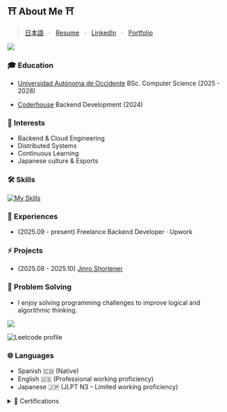 ## ⛩️ About Me ⛩️

> [日本語](./japanese.md) &nbsp; · &nbsp; [Resume](./Nicolas_Romero_Resume.pdf) &nbsp; · &nbsp; [LinkedIn](https://www.linkedin.com/in/kruznicolas) &nbsp; · &nbsp; [Portfolio](https://portfoliokruzn.netlify.app)

<p>
  <a href="https://github.com/DenverCoder1/readme-typing-svg">
    <img src="https://readme-typing-svg.herokuapp.com?&font=IBM+Plex+Sans&color=abcdef&size=20&lines=Welcome+to+my+GitHub+Profile!;Backend+%26+Cloud+Software+Engineer;Computer+Science+Engineer;I+love+coding" />
  </a>
</p>

### 🎓 Education

- [Universidad Autónoma de Occidente](https://www.uao.edu.co/programa/ingenieria-informatica) BSc. Computer Science (2025 - 2028)

- [Coderhouse](https://pub.coderhouse.com/legacy-certificates/6616dfa9d362da59c469d0fa?lang=es) Backend Development (2024)

### 🗻 Interests

- Backend & Cloud Engineering
- Distributed Systems
- Continuous Learning
- Japanese culture & Esports

### 🛠️ Skills

[![My Skills](https://skillicons.dev/icons?i=py,fastapi,django,postgres,git,docker,githubactions,redis,aws,go,linux,arch)](https://skillicons.dev)

### 🚀 Experiences

- (2025.09 - present) Freelance Backend Developer · Upwork

### ⚡ Projects

- (2025.08 - 2025.10) [Jinro Shortener](https://github.com/KruzNicolas/Jinro)
<!-- - **Discord Clone (WIP – planned for late 2025)**: Real-time chat backend with WebSockets and Go.
- **[Good First Issue Contributions](https://github.com/pulls?q=is%3Apr+author%3AKruzNicolas)**: Small open-source contributions and documentation updates. -->

### 🧩 Problem Solving

- I enjoy solving programming challenges to improve logical and algorithmic thinking.

<a href="https://leetcode.com/u/kruznicolas" target="_blank">
    <img src="https://img.shields.io/badge/LeetCode-000000?style=for-the-badge&logo=LeetCode&logoColor=#d16c06" />
</a>

![Leetcode profile](https://leetcode-badge-sage.vercel.app/badge/kruznicolas?theme=neutral)

### 🌐 Languages

- Spanish 🇨🇴 (Native)
- English 🇺🇸 (Professional working proficiency)
- Japanese 🇯🇵 (JLPT N3 – Limited working proficiency)

<details>
  <summary>📜 Certifications</summary>

- [PostgreSQL Course](https://platzi.com/p/SombraAkai/curso/12074-course/diploma/detalle/)

- [FastAPI Course](https://platzi.com/p/SombraAkai/curso/11190-course/diploma/detalle/)

- [Django REST Framework Course](https://platzi.com/p/SombraAkai/curso/10728-course/diploma/detalle/)

- [Django Course](https://platzi.com/p/SombraAkai/curso/9574-course/diploma/detalle/)

- [Database Fundamentals](https://platzi.com/p/SombraAkai/curso/11973-course/diploma/detalle/)

- [Python from Zero](https://certificados.midudev.com/d102888c-ed28-45de-bc0b-8f5dd1c95dd6.pdf)

- [Backend Development](https://pub.coderhouse.com/legacy-certificates/6616dfa9d362da59c469d0fa?lang=es)

</details>
